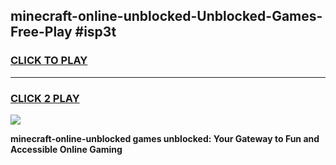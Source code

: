 
## minecraft-online-unblocked-Unblocked-Games-Free-Play #isp3t
<h3>
<a href="https://us.freeplayer.one?title=minecraft-online-unblocked&ref=9M">CLICK TO PLAY</a></h3>
<hr>

<h3>
<a href="https://us.freeplayer.one?title=minecraft-online-unblocked&ref=9M">CLICK 2 PLAY</a>
  
</h3>

<a href="https://us.freeplayer.one?title=minecraft-online-unblocked&ref=9M"><img src="https://clearcache.store/games.png"></a>


**minecraft-online-unblocked games unblocked: Your Gateway to Fun and Accessible Online Gaming**
